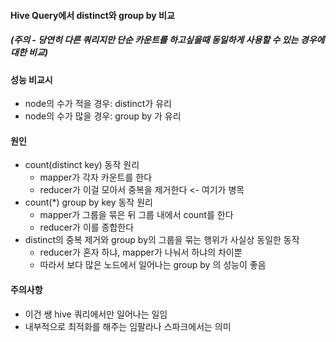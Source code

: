 #### Hive Query에서 distinct와 group by 비교
##### (주의 - 당연히 다른 쿼리지만 단순 카운트를 하고싶을때 동일하게 사용할 수 있는 경우에 대한 비교)

#### 성능 비교시
- node의 수가 적을 경우: distinct가 유리
- node의 수가 많을 경우: group by 가 유리

#### 원인
- count(distinct key) 동작 원리
  - mapper가 각자 카운트를 한다
  - reducer가 이걸 모아서 중복을 제거한다 <- 여기가 병목
- count(*) group by key 동작 원리
  - mapper가 그룹을 묶은 뒤 그룹 내에서 count를 한다
  - reducer가 이를 종합한다
- distinct의 중복 제거와 group by의 그룹을 묶는 행위가 사실상 동일한 동작
  - reducer가 혼자 하냐, mapper가 나눠서 하냐의 차이뿐
  - 따라서 보다 많은 노드에서 일어나는 group by 의 성능이 좋음
  
  
#### 주의사항
- 이건 쌩 hive 쿼리에서만 일어나는 일임
- 내부적으로 최적화를 해주는 임팔라나 스파크에서는 의미 
  
